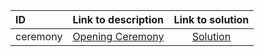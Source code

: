 | ID | Link to description | Link to solution |
|:---|:---|:---:|
| ceremony | [Opening Ceremony](https://open.kattis.com/problems/ceremony) | [Solution](https://github.com/versenyi98/kattis-solutions/tree/main/solutions/Opening%20Ceremony)|
